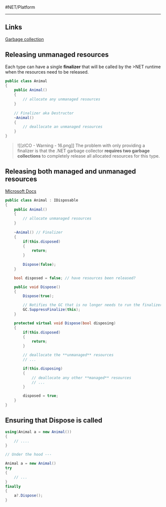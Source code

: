 #NET/Platform 

---

## Links

[Garbage collection](https://learn.microsoft.com/en-us/dotnet/standard/garbage-collection/)

## Releasing unmanaged resources

Each type can have a single **finalizer** that will be called by the >NET runtime when the resources need to be released.

```cs
public class Animal
{
	public Animal()
	{
		// allocate any unmanaged resources
	}
	
	// Finalizer aka Destructor
	~Animal()
	{
		// deallocate an unmanaged resources
	}
}
```

>![[zICO - Warning - 16.png]] The problem with only providing a finalizer is that the .NET garbage collector **requires two garbage collections** to completely release all allocated resources for this type.

## Releasing both managed and unmanaged resources

[MIcrosoft Docs](https://learn.microsoft.com/en-us/dotnet/standard/garbage-collection/unmanaged)

```cs
public class Animal : IDisposable
{
	public Animal()
	{
		// allocate unmanaged resources
	}
	
	~Animal() // Finalizer
	{
		if(this.disposed) 
		{
			return;
		}
		
		Dispose(false);
	}

	bool disposed = false; // have resources been released?

	public void Dispose()
	{
		Dispose(true);

		// Notifies the GC that is no longer needs to run the finalizer, and removes the need for a second gerbage collection.
		GC.SuppressFinalize(this);
	}

	protected virtual void Dispose(bool disposing)
	{
		if(this.disposed)
		{
			return;
		}

		// deallocate the **unmanaged** resources
		// ...

		if(this.disposing)
		{
			// deallocate any other **managed** resources
			// ...
		}

		disposed = true;
	}
}
```

## Ensuring that Dispose is called

```cs
using(Animal a = new Animal())
{
	// ....
}

// Under the hood ---

Animal a = new Animal()
try
{
	// ...
}
finally
{
	a?.Dispose();
}
```